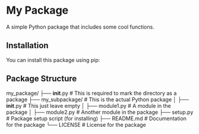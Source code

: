 # My Package

A simple Python package that includes some cool functions.

## Installation

You can install this package using pip:

## Package Structure
my_package/
├── __init__.py               # This is required to mark the directory as a package
├── my_subpackage/               # This is the actual Python package
│   ├── __init__.py           # This just leave empty
│   ├── module1.py            # A module in the package
│   ├── module2.py            # Another module in the package
├── setup.py                  # Package setup script (for installing)
├── README.md                 # Documentation for the package
└── LICENSE                   # License for the package
